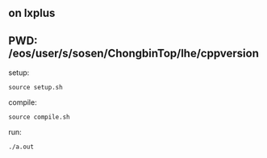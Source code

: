 ## on lxplus

## PWD: /eos/user/s/sosen/ChongbinTop/lhe/cppversion


setup:
```
source setup.sh
```

compile:
```
source compile.sh
```

run:
```
./a.out
```
